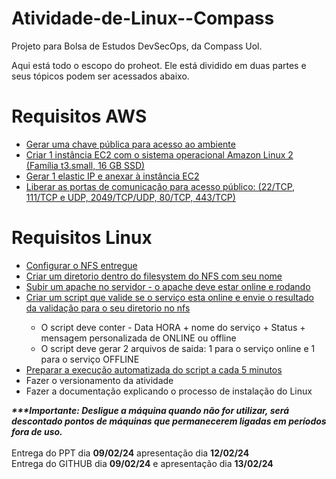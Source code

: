 # Atividade-de-Linux--Compass
Projeto para Bolsa de Estudos DevSecOps, da Compass Uol.

Aqui está todo o escopo do proheot. Ele está dividido em duas partes e seus tópicos podem ser acessados abaixo.

<h1><b>Requisitos AWS</b></h1>

<ul>
  <a href="https://github.com/Esvaber/Atividade-de-Linux--Compass/blob/main/Requisitos%20AWS/README.md#cria%C3%A7%C3%A3o-de-chave-p%C3%BAblica"><li>Gerar uma chave pública para acesso ao ambiente</li></a>
  <a href="https://github.com/Esvaber/Atividade-de-Linux--Compass/blob/main/Requisitos%20AWS/README.md#cria%C3%A7%C3%A3o-de-inst%C3%A2ncia-ec2"><li>Criar 1 instância EC2 com o sistema operacional Amazon Linux 2 (Família t3.small, 16 GB SSD)</li></a>
  <a href="https://github.com/Esvaber/Atividade-de-Linux--Compass/blob/main/Requisitos%20AWS/README.md#gerar-elastic-ip-e-anexar-%C3%A0-inst%C3%A2ncia-ec2"><li>Gerar 1 elastic IP e anexar à instância EC2</li></a>
  <a href="https://github.com/Esvaber/Atividade-de-Linux--Compass/blob/main/Requisitos%20AWS/README.md#liberar-as-portas-de-comunica%C3%A7%C3%A3o-para-acesso-p%C3%BAblico"><li>Liberar as portas de comunicação para acesso público: (22/TCP, 111/TCP e UDP, 2049/TCP/UDP, 80/TCP, 443/TCP)</li></a>
</ul>



<h1><b>Requisitos Linux</b></h1>
<ul>
  <a href="https://github.com/Esvaber/Atividade-de-Linux--Compass/blob/main/Requisitos%20Linux/README.md#configurar-o-nfs"><li>Configurar o NFS entregue</li></a>
  <a href="https://github.com/Esvaber/Atividade-de-Linux--Compass/blob/main/Requisitos%20Linux/README.md#criar-um-diret%C3%B3rio-dentro-do-filesystem-do-nfs-com-meu-nome"><li>Criar um diretorio dentro do filesystem do NFS com seu nome</li></a>
  <a href="https://github.com/Esvaber/Atividade-de-Linux--Compass/blob/main/Requisitos%20Linux/README.md#subir-um-apache-no-servidor"><li>Subir um apache no servidor - o apache deve estar online e rodando</li></a>
  <a href="https://github.com/Esvaber/Atividade-de-Linux--Compass/blob/main/Requisitos%20Linux/README.md#criar-um-script-que-valide-se-o-servi%C3%A7o-esta-online-e-envie-o-resultado-da-valida%C3%A7%C3%A3o-para-o-seu-diretorio-no-nfs"><li>Criar um script que valide se o serviço esta online e envie o resultado da validação para o seu diretorio no nfs</li></a>
  <ul>
    <li>O script deve conter - Data HORA + nome do serviço + Status + mensagem personalizada de ONLINE ou offline</li>
    <li>O script deve gerar 2 arquivos de saida: 1 para o serviço online e 1 para o serviço OFFLINE</li>
  </ul>
  <a href="https://github.com/Esvaber/Atividade-de-Linux--Compass/blob/main/Requisitos%20Linux/README.md#preparar-a-execu%C3%A7%C3%A3o-automatizada-do-script-a-cada-5-minutos"><li>Preparar a execução automatizada do script a cada 5 minutos</li></a>
  <li>Fazer o versionamento da atividade</li>
  <li>Fazer a documentação explicando o processo de instalação do Linux</li>
</ul>

<b><i>***Importante: Desligue a máquina quando não for utilizar, será descontado pontos de máquinas que permanecerem ligadas em períodos fora de uso.</b></i><br><br>
Entrega do PPT dia <b>09/02/24</b> apresentação dia <b>12/02/24</b><br>
Entrega do GITHUB dia <b>09/02/24</b> e apresentação dia <b>13/02/24</b><br><br>
